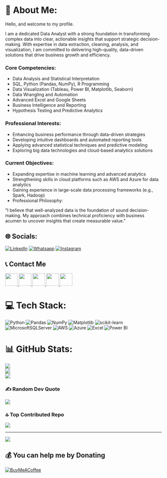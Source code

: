# 💫 About Me:
Hello, and welcome to my profile.

I am a dedicated Data Analyst with a strong foundation in transforming complex data into clear, actionable insights that support strategic decision-making. With expertise in data extraction, cleaning, analysis, and visualization, I am committed to delivering high-quality, data-driven solutions that drive business growth and efficiency.

### Core Competencies:
- Data Analysis and Statistical Interpretation
- SQL, Python (Pandas, NumPy), R Programming
- Data Visualization (Tableau, Power BI, Matplotlib, Seaborn)
- Data Wrangling and Automation
- Advanced Excel and Google Sheets
- Business Intelligence and Reporting
- Hypothesis Testing and Predictive Analytics

### Professional Interests:
- Enhancing business performance through data-driven strategies
- Developing intuitive dashboards and automated reporting tools
- Applying advanced statistical techniques and predictive modeling
- Exploring big data technologies and cloud-based analytics solutions

### Current Objectives:
- Expanding expertise in machine learning and advanced analytics
- Strengthening skills in cloud platforms such as AWS and Azure for data analytics
- Gaining experience in large-scale data processing frameworks (e.g., Spark, Hadoop)
- Professional Philosophy:

"I believe that well-analyzed data is the foundation of sound decision-making. My approach combines technical proficiency with business acumen to uncover insights that create measurable value."

## 🌐 Socials:
[![LinkedIn](https://img.shields.io/badge/-LinkedIn-blue?logo=linkedin&logoColor=white&style=flat-square)](https://www.linkedin.com/in/rudranarayana-samal-440196360/)
[![Whatsapp](https://img.shields.io/badge/-WhatsApp-25D366?logo=whatsapp&logoColor=white&style=flat-square)](https://wa.me/qr/I4WWMOGGBZT5G1)
[![Instagram](https://img.shields.io/badge/Instagram-%23E4405F.svg?logo=Instagram&logoColor=white)](https://instagram.com/r_n_samal) 

## 📞 Contact Me
<p align="left">
  <a href="https://github.com/RudraNSamal2000" target="_blank">
    <img src="https://img.icons8.com/ios-glyphs/30/000000/github.png" width="40" />
  </a>
  <a href="https://www.linkedin.com/in/[yourlinkedinprofile/](https://www.linkedin.com/in/rudranarayana-samal-440196360/)/" target="_blank">
    <img src="https://img.icons8.com/ios-filled/50/000000/linkedin.png" width="40" />
  </a>
  <a href="https://wa.me/+919078225834" target="_blank">
    <img src="https://img.icons8.com/color/48/000000/whatsapp--v1.png" width="40" />
  </a>
  <a href="mailto:rudranarayanasamal0011@gmail.com" target="_blank">
    <img src="https://img.icons8.com/ios-filled/50/000000/new-post.png" width="40" />
  </a>
  <a href="tel:+919078225834" target="_blank">
    <img src="https://img.icons8.com/ios-filled/50/000000/phone.png" width="40" />
  </a>
</p>


# 💻 Tech Stack:
![Python](https://img.shields.io/badge/python-3670A0?style=for-the-badge&logo=python&logoColor=ffdd54) ![Pandas](https://img.shields.io/badge/pandas-%23150458.svg?style=for-the-badge&logo=pandas&logoColor=white) ![NumPy](https://img.shields.io/badge/numpy-%23013243.svg?style=for-the-badge&logo=numpy&logoColor=white) ![Matplotlib](https://img.shields.io/badge/Matplotlib-%23ffffff.svg?style=for-the-badge&logo=Matplotlib&logoColor=black) ![scikit-learn](https://img.shields.io/badge/scikit--learn-%23F7931E.svg?style=for-the-badge&logo=scikit-learn&logoColor=white) ![MicrosoftSQLServer](https://img.shields.io/badge/Microsoft%20SQL%20Server-CC2927?style=for-the-badge&logo=microsoft%20sql%20server&logoColor=white)  ![AWS](https://img.shields.io/badge/AWS-%23FF9900.svg?style=for-the-badge&logo=amazon-aws&logoColor=white) ![Azure](https://img.shields.io/badge/azure-%230072C6.svg?style=for-the-badge&logo=microsoftazure&logoColor=white) ![Excel](https://img.shields.io/badge/Microsoft%20Excel-217346?style=for-the-badge&logo=microsoft-excel&logoColor=white) ![Power BI](https://img.shields.io/badge/Power%20BI-F2C811?style=for-the-badge&logo=power-bi&logoColor=black)



# 📊 GitHub Stats:
![](https://github-readme-stats.vercel.app/api?username=RudraNSamal2000&theme=dark&hide_border=false&include_all_commits=true&count_private=false)<br/>
![](https://nirzak-streak-stats.vercel.app/?user=RudraNSamal2000&theme=dark&hide_border=false)<br/>
![](https://github-readme-stats.vercel.app/api/top-langs/?username=RudraNSamal2000&theme=dark&hide_border=false&include_all_commits=true&count_private=false&layout=compact)

### ✍️ Random Dev Quote
![](https://quotes-github-readme.vercel.app/api?type=horizontal&theme=radical)

### 🔝 Top Contributed Repo
![](https://github-contributor-stats.vercel.app/api?username=RudraNSamal2000&limit=5&theme=dark&combine_all_yearly_contributions=true)

---
[![](https://visitcount.itsvg.in/api?id=RudraNSamal2000&icon=0&color=0)](https://visitcount.itsvg.in)

  ## 💰 You can help me by Donating
  [![BuyMeACoffee](https://img.shields.io/badge/Buy%20Me%20a%20Coffee-ffdd00?style=for-the-badge&logo=buy-me-a-coffee&logoColor=black)](https://buymeacoffee.com/9078225834@ybl) 

<!-- Proudly created with GPRM ( https://gprm.itsvg.in ) -->
